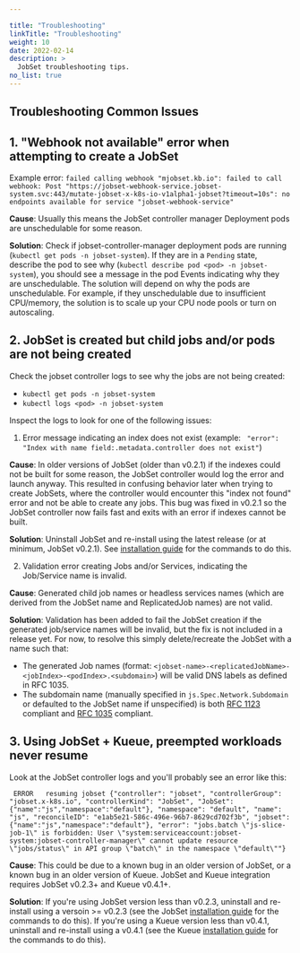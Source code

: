 ```yaml
---

title: "Troubleshooting"
linkTitle: "Troubleshooting"
weight: 10
date: 2022-02-14
description: >
  JobSet troubleshooting tips.
no_list: true
---
```


## Troubleshooting Common Issues

## 1. "Webhook not available" error when attempting to create a JobSet

Example error: `failed calling webhook "mjobset.kb.io": failed to call webhook: Post "https://jobset-webhook-service.jobset-system.svc:443/mutate-jobset-x-k8s-io-v1alpha1-jobset?timeout=10s": no endpoints available for service "jobset-webhook-service"`

**Cause**: Usually this means the JobSet controller manager Deployment pods are unschedulable for some reason.

**Solution**: Check if jobset-controller-manager deployment pods are running (`kubectl get pods -n jobset-system`).
If they are in a `Pending` state, describe the pod to see why (`kubectl describe pod <pod> -n jobset-system`), you
should see a message in the pod Events indicating why they are unschedulable. The solution will depend on why the pods
are unschedulable. For example, if they unschedulable due to insufficient CPU/memory, the solution is to scale up your CPU node pools or turn on autoscaling.

## 2. JobSet is created but child jobs and/or pods are not being created 

Check the jobset controller logs to see why the jobs are not being created:

- `kubectl get pods -n jobset-system`
- `kubectl logs <pod> -n jobset-system`

Inspect the logs to look for one of the following issues:

1. Error message indicating an index does not exist (example: ` "error": "Index with name field:.metadata.controller does not exist"`)

**Cause**: In older versions of JobSet (older than v0.2.1) if the indexes could not be built for some reason, the JobSet controller would log the error and launch anyway. This resulted in confusing behavior later when trying to create JobSets, where the controller would encounter this "index not found" error and not be able to create any jobs. This bug was fixed
in v0.2.1 so the JobSet controller now fails fast and exits with an error if indexes cannot be built.

**Solution**: Uninstall JobSet and re-install using the latest release (or at minimum, JobSet v0.2.1). See [installation guide](/docs/setup/install.md) for the commands to do this.

2. Validation error creating Jobs and/or Services, indicating the Job/Service name is invalid.

**Cause**: Generated child job names or headless services names (which are derived from the JobSet name and ReplicatedJob names) are not valid. 

**Solution**: Validation has been added to fail the JobSet creation if the generated job/service names will be invalid, but the fix is not included in a release yet. For now, to resolve this simply delete/recreate the JobSet with a name such that:

* The generated Job names (format: `<jobset-name>-<replicatedJobName>-<jobIndex>-<podIndex>.<subdomain>`) will be valid DNS labels as defined in RFC 1035.
* The subdomain name (manually specified in `js.Spec.Network.Subdomain` or defaulted to the JobSet name if unspecified) is both [RFC 1123](https://datatracker.ietf.org/doc/html/rfc1123) compliant and [RFC 1035](https://datatracker.ietf.org/doc/html/rfc1035) compliant.


## 3. Using JobSet + Kueue, preempted workloads never resume

Look at the JobSet controller logs and you'll probably see an error like this:

```
 ERROR   resuming jobset {"controller": "jobset", "controllerGroup": "jobset.x-k8s.io", "controllerKind": "JobSet", "JobSet": {"name":"js","namespace":"default"}, "namespace": "default", "name": "js", "reconcileID": "e1ab5e21-586c-496e-96b7-8629cd702f3b", "jobset": {"name":"js","namespace":"default"}, "error": "jobs.batch \"js-slice-job-1\" is forbidden: User \"system:serviceaccount:jobset-system:jobset-controller-manager\" cannot update resource \"jobs/status\" in API group \"batch\" in the namespace \"default\""}
 ```

**Cause**: This could be due to a known bug in an older version of JobSet, or a known bug in an older version of Kueue. JobSet and Kueue integration requires JobSet v0.2.3+ and Kueue v0.4.1+.

**Solution**: If you're using JobSet version less than v0.2.3, uninstall and re-install using a versoin >= v0.2.3 (see the JobSet [installation guide](/docs/setup/install.md) for the commands to do this). If you're using a Kueue version less than v0.4.1, uninstall and re-install using a v0.4.1 (see the Kueue [installation guide](https://kueue.sigs.k8s.io/docs/installation/) for the commands to do this).
